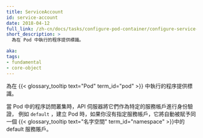 ```yaml
---
title: ServiceAccount
id: service-account
date: 2018-04-12
full_link: /zh-cn/docs/tasks/configure-pod-container/configure-service-account/
short_description: >
  為在 Pod 中執行的程序提供標識。

aka: 
tags:
- fundamental
- core-object
---
```


<!--
---
title: ServiceAccount
id: service-account
date: 2018-04-12
full_link: /docs/tasks/configure-pod-container/configure-service-account/
short_description: >
  Provides an identity for processes that run in a Pod.

aka: 
tags:
- fundamental
- core-object
---
-->


<!--
 Provides an identity for processes that run in a {{< glossary_tooltip text="Pod" term_id="pod" >}}.
-->
為在 {{< glossary_tooltip text="Pod" term_id="pod" >}} 中執行的程序提供標識。

<!--more--> 

<!--
When processes inside Pods access the cluster, they are authenticated by the API server as a particular service account, for example, `default`. When you create a Pod, if you do not specify a service account, it is automatically assigned the default service account in the same {{< glossary_tooltip text="Namespace" term_id="namespace" >}}.
-->
當 Pod 中的程序訪問叢集時，API 伺服器將它們作為特定的服務帳戶進行身份驗證，
例如  `default` ，建立 Pod 時，如果你沒有指定服務帳戶，它將自動被賦予同一個
{{< glossary_tooltip text="名字空間" term_id="namespace" >}}中的 default 服務賬戶。

